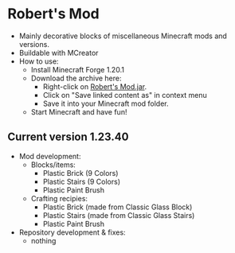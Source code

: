 # Robert's Mod

- Mainly decorative blocks of miscellaneous Minecraft mods and versions.
- Buildable with MCreator
- How to use:
  - Install Minecraft Forge 1.20.1
  - Download the archive here:
    - Right-click on [Robert's Mod.jar](https://github.com/DerRobert-28/RobertsMod/blob/master/Robert's%20Mod.jar).
    - Click on "Save linked content as" in context menu
    - Save it into your Minecraft mod folder.
  - Start Minecraft and have fun!

## Current version 1.23.40

- Mod development:
  - Blocks/items:
    - Plastic Brick (9 Colors)
    - Plastic Stairs (9 Colors)
    - Plastic Paint Brush
  - Crafting recipies:
  	- Plastic Brick (made from Classic Glass Block)
  	- Plastic Stairs (made from Classic Glass Stairs)
  	- Plastic Paint Brush
- Repository development & fixes:
  - nothing
